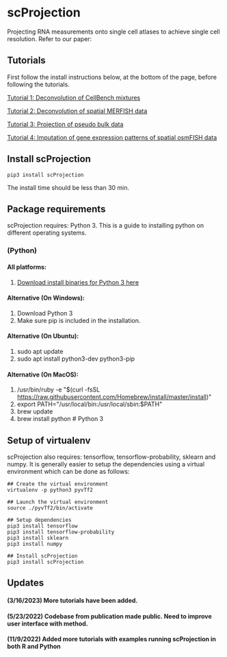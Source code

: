 # scProjection

Projecting RNA measurements onto single cell atlases to achieve single cell resolution. Refer to our paper:

## Tutorials

First follow the install instructions below, at the bottom of the page, before following the tutorials.

[Tutorial 1: Deconvolution of CellBench mixtures](https://github.com/quon-titative-biology/examples/blob/master/scProjection_cellbench/scProjection_cellbench.md)

[Tutorial 2: Deconvolution of spatial MERFISH data](https://github.com/quon-titative-biology/examples/blob/master/scProjection_spatial/MERFISH_deconv_example.md)

[Tutorial 3: Projection of pseudo bulk data](https://github.com/quon-titative-biology/examples/tree/master/scProjection_pseudobulk/readme.md)

[Tutorial 4: Imputation of gene expression patterns of spatial osmFISH data](https://github.com/quon-titative-biology/examples/blob/master/scProjection_imputation/readme.md)

## Install scProjection
```shell
pip3 install scProjection
```
The install time should be less than 30 min.
## Package requirements

scProjection requires: Python 3. This is a guide to installing python on different operating systems.

### (Python)
  #### All platforms:
  1. [Download install binaries for Python 3 here](https://www.python.org/downloads/release/)
  #### Alternative (On Windows):
  1. Download Python 3
  2. Make sure pip is included in the installation.

  #### Alternative (On Ubuntu):
  1. sudo apt update
  2. sudo apt install python3-dev python3-pip

  #### Alternative (On MacOS):
  1. /usr/bin/ruby -e "$(curl -fsSL https://raw.githubusercontent.com/Homebrew/install/master/install)"
  2. export PATH="/usr/local/bin:/usr/local/sbin:$PATH"
  3. brew update
  4. brew install python  # Python 3

## Setup of virtualenv

scProjection also requires: tensorflow, tensorflow-probability, sklearn and numpy. It is generally easier to setup the dependencies using a virtual environment which can be done as follows:

```shell
## Create the virtual environment
virtualenv -p python3 pyvTf2

## Launch the virtual environment
source ./pyvTf2/bin/activate

## Setup dependencies
pip3 install tensorflow
pip3 install tensorflow-probability
pip3 install sklearn
pip3 install numpy

## Install scProjection
pip3 install scProjection
```

## Updates
#### (3/16/2023) More tutorials have been added.
#### (5/23/2022) Codebase from publication made public. Need to improve user interface with method.
#### (11/9/2022) Added more tutorials with examples running scProjection in both R and Python
